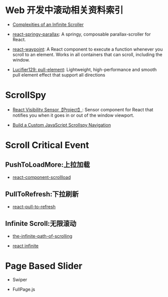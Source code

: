 # Web 开发中滚动相关资料索引

- [Complexities of an Infinite Scroller](https://developers.google.com/web/updates/2016/07/infinite-scroller)

- [react-springy-parallax](https://github.com/drcmda/react-springy-parallax): A springy, composable parallax-scroller for React.

- [react-waypoint](https://github.com/brigade/react-waypoint): A React component to execute a function whenever you scroll to an element. Works in all containers that can scroll, including the window.

- [Lucifier129: pull-element](https://github.com/Lucifier129/pull-element): Lightweight, high-performance and smooth pull element effect that support all directions

# ScrollSpy

- [React Visibility Sensor【Project】](https://github.com/joshwnj/react-visibility-sensor): Sensor component for React that notifies you when it goes in or out of the window viewport.

- [Build a Custom JavaScript Scrollspy Navigation](https://scotch.io/tutorials/build-a-custom-javascript-scrollspy-navigation)

# Scroll Critical Event 

## PushToLoadMore:上拉加载

- [react-component-scrollload](https://github.com/nrako/react-component-scrollload)

## PullToRefresh:下拉刷新

- [react-pull-to-refresh](https://github.com/bryaneaton13/react-pull-to-refresh)

## Infinite Scroll:无限滚动

- [the-infinite-path-of-scrolling](https://medium.com/@jankuca/the-infinite-path-of-scrolling-463bc649c7bd#.ut93imoai)

- [react infinite](https://github.com/seatgeek/react-infinite)

# Page Based Slider

- Swiper

- FullPage.js